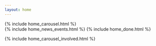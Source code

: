 ```yaml
---
layout: home
---
```


<!--table>
<tr><td align="center">

<h2>JTech 2020 Scholarship: CSHL Biological Data Science</h2>

The JTech Foundation and Cold Spring Harbor Laboratory are pleased to announce the JTech 2020 Scholarship.
JTech and CSHL will provide support to 10 outstanding graduate students in genomics and data sciences to attend the <a href="https://meetings.cshl.edu/meetings.aspx?meet=DATA&year=20">2020 CSHL Biological Data Science Conference</a>. 

    <div align="center">
        <img  src="/assets/media/cshl_jtech.png" alt="James Taylor Foundation: Big Shoes to Fill" /><br />
        <div class="small">Design by <a href="https://twitter.com/rebekkapaisner">Rebekka Paisner</a></div>
    </div>

</td></tr>
<tr><td align="center">
<br>
Application deadline is August 1, 2020 (Midnight EST). You do not need to be affiliated with Galaxy to apply. Applicants will be notified by August 8, 2020. Selected individuals will then be able to register for the conference free of charge.

<br><br>
<button type="button" class="btn btn-secondary" style="font-size: 1.5em; font-weight: 600;">
    <a href="https://forms.gle/RzNx1rUc6rqh2fYr8" target="_blank">Apply Now</a>
</button>
<button type="button" class="btn btn-secondary" style="font-size: 1.5em; font-weight: 600; margin-left: 3rem;">
    <a href="https://give.communityfunded.com/o/eberly/i/eberly-college-of-science/s/jtech#CommunityI39hubL9i" target="_blank">Donate Now</a>
</button>

</td></tr></table>

<br><br-->

<div class="home">
  {% include home_carousel.html %}
  <br>
  {% include home_news_events.html %}
  {% include home_done.html %}
</div>

{% include home_carousel_involved.html %}
